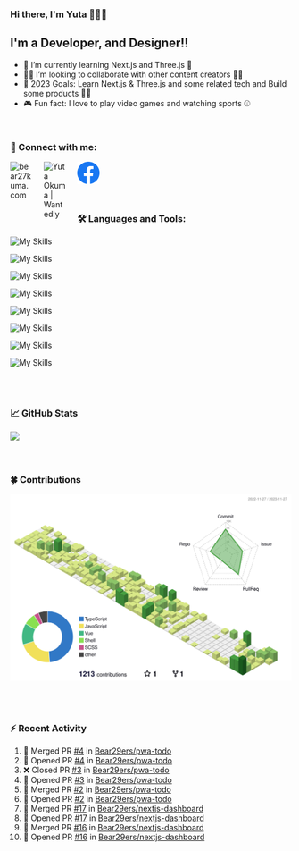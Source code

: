 ### Hi there, I'm Yuta 🤟🏻🐻

## I'm a Developer, and Designer!!

- 🌱 I’m currently learning Next.js and Three.js 🤣
- 👬🏻 I’m looking to collaborate with other content creators 👋🏻
- 🥅 2023 Goals: Learn Next.js & Three.js and some related tech and Build some products 💪🏻
- 🎮 Fun fact: I love to play video games and watching sports ⚾️

<br />

### :wave: Connect with me:

[<img align="left" alt="bear27kuma.com" width="40px" src="https://user-images.githubusercontent.com/39920490/156489586-f125813b-e344-46d6-9306-f5786684b976.jpg" style="margin-right: 20px;" />](https://bear29ers.github.io/)
[<img align="left" alt="Yuta Okuma | Wantedly" width="40px" src="https://user-images.githubusercontent.com/39920490/156489528-fdc520d6-10f1-43b6-8bf8-fadf8dcf1a90.jpg" style="margin-right: 20px;" />](https://www.wantedly.com/id/yuta_okuma_b)
[<img align="left" alt="Yuta Okuma | Facebook" width="40px" src="https://github.com/github/explore/blob/main/topics/facebook/facebook.png?raw=true" style="margin-right: 20px;" />](https://www.facebook.com/kumakuma1129/)

[//]: # '[<img align="left" alt="Yuta Okuma | Instagram" width="40px" src="https://github.com/github/explore/blob/main/topics/instagram/instagram.png?raw=true" />](https://www.instagram.com/bear_27earl/)'

<br />
<br />
<br />
<br />

### :hammer_and_wrench: Languages and Tools:

![My Skills](https://skillicons.dev/icons?i=html,css,sass,tailwind,bootstrap,js,ts)

![My Skills](https://skillicons.dev/icons?i=jquery,threejs,react,emotion,styledcomponents,materialui,nextjs)

![My Skills](https://skillicons.dev/icons?i=vercel,vue,nuxt,vite,nodejs,express,jest)

![My Skills](https://skillicons.dev/icons?i=regex,webpack,babel,php,laravel,mysql,sqlite)

![My Skills](https://skillicons.dev/icons?i=docker,git,github,githubactions,aws,gcp,firebase)

![My Skills](https://skillicons.dev/icons?i=vim,neovim,linux,bash,lua,markdown,svg)

![My Skills](https://skillicons.dev/icons?i=idea,vscode,atom,figma,xd,ps,ai)

![My Skills](https://skillicons.dev/icons?i=pr,ae,postman,sentry,codepen,stackoverflow,discord)

<br />
<br />

### :chart_with_upwards_trend: GitHub Stats

<div style="display: flex;">
    <a href="https://github.com/Bear29ers">
        <img height="220px;" src="https://github-readme-stats-bear29ers.vercel.app/api?username=Bear29ers&show_icons=true&theme=bear">
    </a>
</div>

<br />
<br />

### :four_leaf_clover: Contributions

![](./profile-3d-contrib/profile-green-animate.svg)

<br />
<br />

### :zap: Recent Activity

<!--START_SECTION:activity-->

1. 🎉 Merged PR [#4](https://github.com/Bear29ers/pwa-todo/pull/4) in [Bear29ers/pwa-todo](https://github.com/Bear29ers/pwa-todo)
2. 💪 Opened PR [#4](https://github.com/Bear29ers/pwa-todo/pull/4) in [Bear29ers/pwa-todo](https://github.com/Bear29ers/pwa-todo)
3. ❌ Closed PR [#3](https://github.com/Bear29ers/pwa-todo/pull/3) in [Bear29ers/pwa-todo](https://github.com/Bear29ers/pwa-todo)
4. 💪 Opened PR [#3](https://github.com/Bear29ers/pwa-todo/pull/3) in [Bear29ers/pwa-todo](https://github.com/Bear29ers/pwa-todo)
5. 🎉 Merged PR [#2](https://github.com/Bear29ers/pwa-todo/pull/2) in [Bear29ers/pwa-todo](https://github.com/Bear29ers/pwa-todo)
6. 💪 Opened PR [#2](https://github.com/Bear29ers/pwa-todo/pull/2) in [Bear29ers/pwa-todo](https://github.com/Bear29ers/pwa-todo)
7. 🎉 Merged PR [#17](https://github.com/Bear29ers/nextjs-dashboard/pull/17) in [Bear29ers/nextjs-dashboard](https://github.com/Bear29ers/nextjs-dashboard)
8. 💪 Opened PR [#17](https://github.com/Bear29ers/nextjs-dashboard/pull/17) in [Bear29ers/nextjs-dashboard](https://github.com/Bear29ers/nextjs-dashboard)
9. 🎉 Merged PR [#16](https://github.com/Bear29ers/nextjs-dashboard/pull/16) in [Bear29ers/nextjs-dashboard](https://github.com/Bear29ers/nextjs-dashboard)
10. 💪 Opened PR [#16](https://github.com/Bear29ers/nextjs-dashboard/pull/16) in [Bear29ers/nextjs-dashboard](https://github.com/Bear29ers/nextjs-dashboard)

<!--END_SECTION:activity-->
